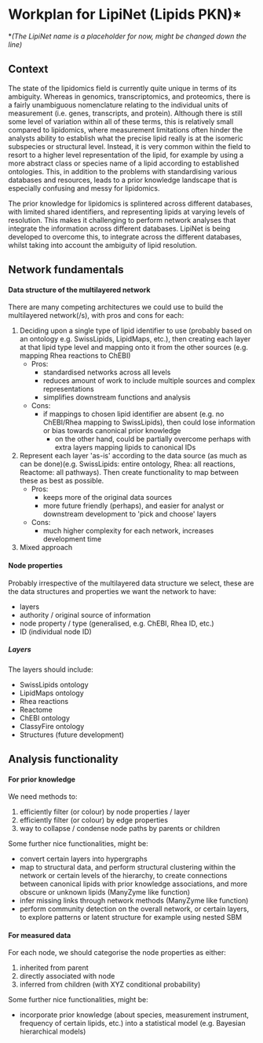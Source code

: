 # Workplan for LipiNet (Lipids PKN)*
*_(The LipiNet name is a placeholder for now, might be changed down the line)_

## Context

The state of the lipidomics field is currently quite unique in terms of its ambiguity. Whereas in genomics, transcriptomics, and proteomics, there is a fairly unambiguous nomenclature relating to the individual units of measurement (i.e. genes, transcripts, and protein). Although there is still some level of variation within all of these terms, this is relatively small compared to lipidomics, where measurement limitations often hinder the analysts ability to establish what the precise lipid really is at the isomeric subspecies or structural level.  Instead, it is very common within the field to resort to a higher level representation of the lipid, for example by using a more abstract class or species name of a lipid according to established ontologies. This, in addition to the problems with standardising various databases and resources, leads to a prior knowledge landscape that is especially confusing and messy for lipidomics. 

The prior knowledge for lipidomics is splintered across different databases, with limited shared identifiers, and representing lipids at varying levels of resolution. This makes it challenging to perform network analyses that integrate the information across different databases. LipiNet is being developed to overcome this, to integrate across the different databases, whilst taking into account the ambiguity of lipid resolution.

## Network fundamentals

#### Data structure of the multilayered network

There are many competing architectures we could use to build the multilayered network(/s), with pros and cons for each:
1. Deciding upon a single type of lipid identifier to use (probably based on an ontology e.g. SwissLipids, LipidMaps, etc.), then creating each layer at that lipid type level and mapping onto it from the other sources (e.g. mapping Rhea reactions to ChEBI)
    - Pros: 
      - standardised networks across all levels
      - reduces amount of work to include multiple sources and complex representations
      - simplifies downstream functions and analysis 
    - Cons: 
      - if mappings to chosen lipid identifier are absent (e.g. no ChEBI/Rhea mapping to SwissLipids), then could lose information or bias towards canonical prior knowledge 
        - on the other hand, could be partially overcome perhaps with extra layers mapping lipids to canonical IDs
2. Represent each layer 'as-is' according to the data source (as much as can be done)(e.g. SwissLipids: entire ontology, Rhea: all reactions, Reactome: all pathways). Then create functionality to map between these as best as possible.
    - Pros:
      - keeps more of the original data sources
      - more future friendly (perhaps), and easier for analyst or downstream development to 'pick and choose' layers 
    - Cons:
      - much higher complexity for each network, increases development time
3. Mixed approach 

#### Node properties 

Probably irrespective of the multilayered data structure we select, these are the data structures and properties we want the network to have:
- layers
- authority / original source of information 
- node property / type (generalised, e.g. ChEBI, Rhea ID, etc.)
- ID (individual node ID)

##### Layers
The layers should include:
- SwissLipids ontology
- LipidMaps ontology 
- Rhea reactions 
- Reactome
- ChEBI ontology 
- ClassyFire ontology 
- Structures (future development)


## Analysis functionality 

#### For prior knowledge

We need methods to:
1. efficiently filter (or colour) by node properties / layer
2. efficiently filter (or colour) by edge properties 
3. way to collapse / condense node paths by parents or children  

Some further nice functionalities, might be:
- convert certain layers into hypergraphs
- map to structural data, and perform structural clustering within the network or certain levels of the hierarchy, to create connections between canonical lipids with prior knowledge associations, and more obscure or unknown lipids (ManyZyme like function)
- infer missing links through network methods (ManyZyme like function)
- perform community detection on the overall network, or certain layers, to explore patterns or latent structure for example using nested SBM

#### For measured data

For each node, we should categorise the node properties as either:
1. inherited from parent
2. directly associated with node
3. inferred from children (with XYZ conditional probability)

Some further nice functionalities, might be:
- incorporate prior knowledge (about species, measurement instrument, frequency of certain lipids, etc.) into a statistical model (e.g. Bayesian hierarchical models)
